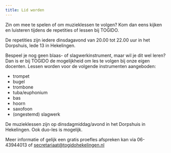 ```yaml
---
title: Lid worden
---
```


Zin om mee te spelen of om muzieklessen te volgen?  Kom dan eens kijken en luisteren tijdens de repetities of lessen bij TOGIDO.

De repetities zijn iedere dinsdagavond van 20.00 tot 22.00 uur in het Dorpshuis, lede 13 in Hekelingen.

Bespeel je nog geen blaas- of slagwerkinstrument, maar wil je dit wel leren? Dan is er bij TOGIDO de mogelijkheid om les te volgen bij onze eigen docenten. 
Lessen worden voor de volgende instrumenten aangeboden:

* trompet
* bugel
* trombone
* tuba/euphonium
* bas
* hoorn
* saxofoon
* (ongestemd) slagwerk

De muzieklessen zijn op dinsdagmiddag/avond in het Dorpshuis in Hekelingen. Ook duo-les is mogelijk.

Meer informatie of gelijk een gratis proefles afspreken kan via 06-43944013 of [secretariaat@togidohekelingen.nl](email:secretariaat@togidohekelingen.nl)

